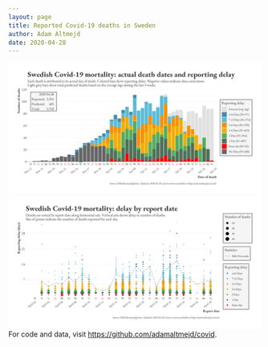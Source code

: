 ```yaml
---
layout: page
title: Reported Covid-19 deaths in Sweden
author: Adam Altmejd
date: 2020-04-28
---
```


![Graph of Swedish Covid-19 deaths with reporting delay.](deaths_lag_sweden_2020-04-28.png "Swedish Covid-19 deaths.")
![Graph of Swedish Covid-19 reporting delay in daily deaths.](lag_trend_sweden_2020-04-28.png "Trend in Swedish Covid-19 mortality reporting delay.")
For code and data, visit <https://github.com/adamaltmejd/covid>.
